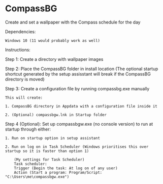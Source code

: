 # CompassBG
Create and set a wallpaper with the Compass schedule for the day

Dependencies:

	Windows 10 (11 would probably work as well)

Instructions:

Step 1:
	Create a directory with wallpaper images

Step 2:
	Place the CompassBG folder in install location
	(The optional startup shortcut generated by the setup assisstant will break if the CompassBG directory is moved)

Step 3:
	Create a configuration file by running compassbg.exe manually
	
	This will create:
	
	1. CompassBG directory in Appdata with a configuration file inside it

	2. (Optional) compassbgw.lnk in Startup folder

Step 4 (Optional):
	Set up compassbgw.exe (no console version) to run at startup through either:
	
	1. Run on startup option in setup assistant

	2. Run on log on in Task Scheduler (Windows prioritises this over startup so it is faster than option 1)
		
		(My settings for Task Scheduler)
		Task scheduler:
		Trigger (Begin the task: At log on of any user)
		Action (Start a program: Program/Script: "C:\Users\me\compassbgw.exe")
